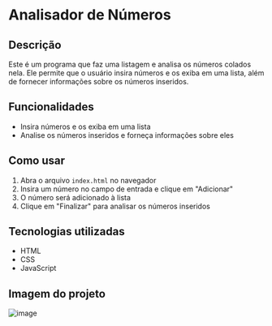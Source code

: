 # Analisador de Números

## Descrição

Este é um programa que faz uma listagem e analisa os números colados nela. Ele permite que o usuário insira números e os exiba em uma lista, além de fornecer informações sobre os números inseridos.

## Funcionalidades

* Insira números e os exiba em uma lista
* Analise os números inseridos e forneça informações sobre eles

## Como usar

1. Abra o arquivo `index.html` no navegador
2. Insira um número no campo de entrada e clique em "Adicionar"
3. O número será adicionado à lista
4. Clique em "Finalizar" para analisar os números inseridos

## Tecnologias utilizadas

* HTML
* CSS
* JavaScript

## Imagem do projeto

![image](https://github.com/user-attachments/assets/f425aaca-29d4-42d5-ae20-7fc4fd37d3c1)
